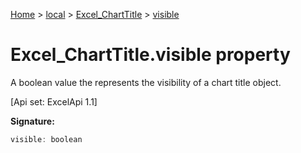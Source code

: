 [Home](./index) &gt; [local](local.md) &gt; [Excel\_ChartTitle](local.excel_charttitle.md) &gt; [visible](local.excel_charttitle.visible.md)

# Excel\_ChartTitle.visible property

A boolean value the represents the visibility of a chart title object. 

 \[Api set: ExcelApi 1.1\]

**Signature:**
```javascript
visible: boolean
```
